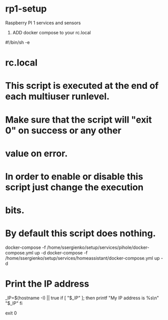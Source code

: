 # rp1-setup
Raspberry PI 1 services and sensors

1. ADD docker compose to your rc.local

#!/bin/sh -e
#
# rc.local
#
# This script is executed at the end of each multiuser runlevel.
# Make sure that the script will "exit 0" on success or any other
# value on error.
#
# In order to enable or disable this script just change the execution
# bits.
#
# By default this script does nothing.

docker-compose -f /home/ssergienko/setup/services/pihole/docker-compose.yml up -d
docker-compose -f /home/ssergienko/setup/services/homeassistant/docker-compose.yml up -d

# Print the IP address
_IP=$(hostname -I) || true
if [ "$_IP" ]; then
  printf "My IP address is %s\n" "$_IP"
fi

exit 0
